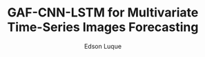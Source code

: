 ---
paperId: 41
author: Edson Luque
publicationauthor: Luque, E.
title: GAF-CNN-LSTM for Multivariate Time-Series Images Forecasting
pdf: --
poster: Poster_Edson_Luque
alt: --
type: Poster
topic: Deep Learning
subtopic: Machine Learning
link: 
conference: icml
year: 2019
tags: icml-2019-np
location: California, USA
---